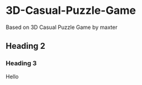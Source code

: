 # 3D-Casual-Puzzle-Game
Based on 3D Casual Puzzle Game by maxter

## Heading 2

### Heading 3

Hello
